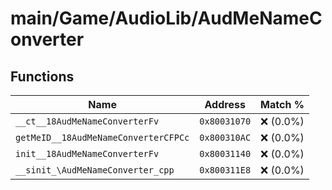 # main/Game/AudioLib/AudMeNameConverter

## Functions

| Name | Address | Match % |
|------|---------|---------|
| `__ct__18AudMeNameConverterFv` | `0x80031070` | :x: (0.0%) |
| `getMeID__18AudMeNameConverterCFPCc` | `0x800310AC` | :x: (0.0%) |
| `init__18AudMeNameConverterFv` | `0x80031140` | :x: (0.0%) |
| `__sinit_\AudMeNameConverter_cpp` | `0x800311E8` | :x: (0.0%) |
